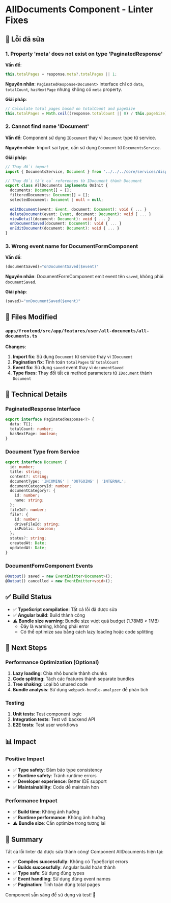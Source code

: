 # AllDocuments Component - Linter Fixes

## 🐛 Lỗi đã sửa

### 1. **Property 'meta' does not exist on type 'PaginatedResponse<Document>'**

**Vấn đề**: 
```typescript
this.totalPages = response.meta?.totalPages || 1;
```

**Nguyên nhân**: `PaginatedResponse<Document>` interface chỉ có `data`, `totalCount`, `hasNextPage` nhưng không có `meta` property.

**Giải pháp**:
```typescript
// Calculate total pages based on totalCount and pageSize
this.totalPages = Math.ceil((response.totalCount || 0) / this.pageSize);
```

### 2. **Cannot find name 'IDocument'**

**Vấn đề**: Component sử dụng `IDocument` thay vì `Document` type từ service.

**Nguyên nhân**: Import sai type, cần sử dụng `Document` từ `DocumentsService`.

**Giải pháp**:
```typescript
// Thay đổi import
import { DocumentsService, Document } from '../../../core/services/dispatch/documents.service';

// Thay đổi tất cả references từ IDocument thành Document
export class AllDocuments implements OnInit {
  documents: Document[] = [];
  filteredDocuments: Document[] = [];
  selectedDocument: Document | null = null;
  
  editDocument(event: Event, document: Document): void { ... }
  deleteDocument(event: Event, document: Document): void { ... }
  viewDetail(document: Document): void { ... }
  onDocumentSaved(document: Document): void { ... }
  onEditDocument(document: Document): void { ... }
}
```

### 3. **Wrong event name for DocumentFormComponent**

**Vấn đề**: 
```typescript
(documentSaved)="onDocumentSaved($event)"
```

**Nguyên nhân**: DocumentFormComponent emit event tên `saved`, không phải `documentSaved`.

**Giải pháp**:
```typescript
(saved)="onDocumentSaved($event)"
```

## 📁 Files Modified

### `apps/frontend/src/app/features/user/all-documents/all-documents.ts`

**Changes**:
1. **Import fix**: Sử dụng `Document` từ service thay vì `IDocument`
2. **Pagination fix**: Tính toán `totalPages` từ `totalCount`
3. **Event fix**: Sử dụng `saved` event thay vì `documentSaved`
4. **Type fixes**: Thay đổi tất cả method parameters từ `IDocument` thành `Document`

## 🔧 Technical Details

### PaginatedResponse Interface
```typescript
export interface PaginatedResponse<T> {
  data: T[];
  totalCount: number;
  hasNextPage: boolean;
}
```

### Document Type from Service
```typescript
export interface Document {
  id: number;
  title: string;
  content?: string;
  documentType: 'INCOMING' | 'OUTGOING' | 'INTERNAL';
  documentCategoryId: number;
  documentCategory?: {
    id: number;
    name: string;
  };
  fileId?: number;
  file?: {
    id: number;
    driveFileId: string;
    isPublic: boolean;
  };
  status?: string;
  createdAt: Date;
  updatedAt: Date;
}
```

### DocumentFormComponent Events
```typescript
@Output() saved = new EventEmitter<Document>();
@Output() cancelled = new EventEmitter<void>();
```

## ✅ Build Status

- ✅ **TypeScript compilation**: Tất cả lỗi đã được sửa
- ✅ **Angular build**: Build thành công
- ⚠️ **Bundle size warning**: Bundle size vượt quá budget (1.78MB > 1MB)
  - Đây là warning, không phải error
  - Có thể optimize sau bằng cách lazy loading hoặc code splitting

## 🚀 Next Steps

### Performance Optimization (Optional)
1. **Lazy loading**: Chia nhỏ bundle thành chunks
2. **Code splitting**: Tách các features thành separate bundles
3. **Tree shaking**: Loại bỏ unused code
4. **Bundle analysis**: Sử dụng `webpack-bundle-analyzer` để phân tích

### Testing
1. **Unit tests**: Test component logic
2. **Integration tests**: Test với backend API
3. **E2E tests**: Test user workflows

## 📊 Impact

### Positive Impact
- ✅ **Type safety**: Đảm bảo type consistency
- ✅ **Runtime safety**: Tránh runtime errors
- ✅ **Developer experience**: Better IDE support
- ✅ **Maintainability**: Code dễ maintain hơn

### Performance Impact
- ✅ **Build time**: Không ảnh hưởng
- ✅ **Runtime performance**: Không ảnh hưởng
- ⚠️ **Bundle size**: Cần optimize trong tương lai

## 🎯 Summary

Tất cả lỗi linter đã được sửa thành công! Component AllDocuments hiện tại:

- ✅ **Compiles successfully**: Không có TypeScript errors
- ✅ **Builds successfully**: Angular build hoàn thành
- ✅ **Type safe**: Sử dụng đúng types
- ✅ **Event handling**: Sử dụng đúng event names
- ✅ **Pagination**: Tính toán đúng total pages

Component sẵn sàng để sử dụng và test! 🎉

